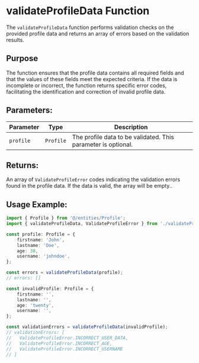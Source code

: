 # validateProfileData Function

The `validateProfileData` function performs validation checks on the provided profile data and returns an array of errors based on the validation results.

## Purpose
The function ensures that the profile data contains all required fields and that the values of these fields meet the expected criteria. If the data is incomplete or incorrect, the function returns specific error codes, facilitating the identification and correction of invalid profile data.

## Parameters:

| Parameter | Type       | Description                                                        |
|-----------|------------|--------------------------------------------------------------------|
| `profile`  | `Profile`   |  The profile data to be validated. This parameter is optional. |

## Returns:
An array of `ValidateProfileError` codes indicating the validation errors found in the profile data. If the data is valid, the array will be empty..

## Usage Example:
```typescript
import { Profile } from '@/entities/Profile';
import { validateProfileData, ValidateProfileError } from './validateProfileData';

const profile: Profile = {
    firstname: 'John',
    lastname: 'Doe',
    age: 30,
    username: 'johndoe',
};

const errors = validateProfileData(profile);
// errors: []

const invalidProfile: Profile = {
    firstname: '',
    lastname: '',
    age: 'twenty',
    username: '',
};

const validationErrors = validateProfileData(invalidProfile);
// validationErrors: [
//   ValidateProfileError.INCORRECT_USER_DATA,
//   ValidateProfileError.INCORRECT_AGE,
//   ValidateProfileError.INCORRECT_USERNAME
// ]
```
